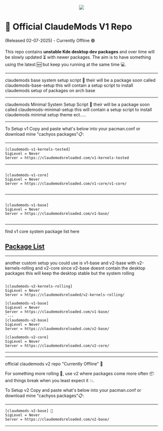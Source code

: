 
<p align="center">
<img src="https://i.postimg.cc/Y01BKnH9/claudemods-official-repos-7-2-2025.gif">	




# 🚀 Official ClaudeMods V1 Repo 

(Released 02-07-2025) - Currently Offline 🟢

This repo contains **unstable Kde desktop dev packages** 
and over time will be slowly updated ⏳ with newer packages. 
The aim is to have something using the latest 🆕
but keep you running at the same time 💻.

    
---

claudemods base system setup script 🚀
their will be a package soon called claudemods-base-setup
this will contain a setup script to install claudemods setup of packages on arch base

---

claudemods Minimal System Setup Script 🚀
their will be a package soon called claudemods-minimal-setup
this will contain a setup script to install claudemods minimal setup theme ect.....
   

   
---

To Setup v1 Copy and paste what's below into your pacman.conf or download mine "cachyos packages"📋:

---


```
[claudemods-v1-kernels-tested]
SigLevel = Never
Server = https://claudemodsreloaded.com/v1-kernels-tested
```

---


```

[claudemods-v1-core]
SigLevel = Never
Server = https://claudemodsreloaded.com/v1-core/v1-core/


```

---


```

[claudemods-v1-base]
SigLevel = Never
Server = https://claudemodsreloaded.com/v1-base/


```



---


find v1 core system package list here

## [ Package List ](https://github.com/claudemods/claudemods-v1/blob/main/changelogs-and-versions/readmev1.md  )


---

another custom setup you could use is v1-base and v2-base with v2-kernels-rolling and v2-core
since v2-base doesnt contain the desktop packages this will keep the desktop stable but the system rolling  




```

[claudemods-v2-kernels-rolling]
SigLevel = Never
Server = https://claudemodsreloaded/v2-kernels-rolling/
```
```
[claudemods-v1-base]
SigLevel = Never
Server = https://claudemodsreloaded.com/v1-base/
`---
[claudemods-v2-base]
SigLevel = Never
Server = https://claudemodsreloaded.com/v2-base/

```
```
[claudemods-v2-core]
SigLevel = Never
Server = https://claudemodsreloaded.com/v2-core/
```
---


---

official claudemods v2 repo "Currently Offline" 🚀

For something more rolling 🌊, use v2 where packages come more often 📦 
and things break when you least expect it 💥. 


To Setup v2 Copy and paste what's below into your pacman.conf or download mine "cachyos packages"📋:

---

```
[claudemods-v2-base] 🚀
SigLevel = Never
Server = https://claudemodsreloaded.com/v2-base/  
```

---
